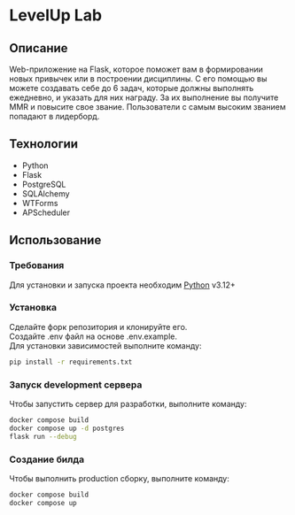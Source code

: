 # LevelUp Lab    
## Описание
Web-приложение на Flask, которое поможет вам в формировании новых привычек или в построении дисциплины. 
С его помощью вы можете создавать себе до 6 задач, которые должны выполнять ежедневно, 
и указать для них награду. За их выполнение вы получите MMR и повысите свое звание. 
Пользователи с самым высоким званием попадают в лидерборд.

## Технологии
- Python
- Flask
- PostgreSQL
- SQLAlchemy
- WTForms
- APScheduler
  
## Использование
### Требования
Для установки и запуска проекта необходим [Python](https://www.python.org/) v3.12+

### Установка
Сделайте форк репозитория и клонируйте его.    
Создайте .env файл на основе .env.example.    
Для установки зависимостей выполните команду:
```sh
pip install -r requirements.txt
```

### Запуск development сервера
Чтобы запустить сервер для разработки, выполните команду:
```sh
docker compose build
docker compose up -d postgres
flask run --debug
```

### Создание билда
Чтобы выполнить production сборку, выполните команду:
```sh
docker compose build
docker compose up 
```
